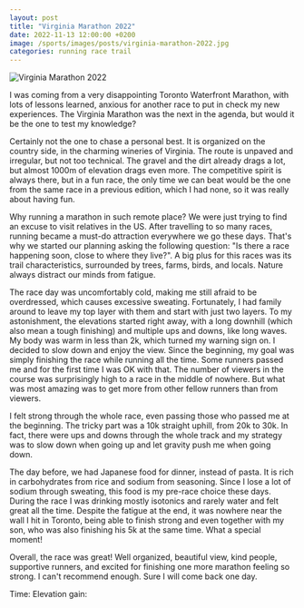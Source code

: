 ```yaml
---
layout: post
title: "Virginia Marathon 2022"
date: 2022-11-13 12:00:00 +0200
image: /sports/images/posts/virginia-marathon-2022.jpg
categories: running race trail
---
```


![Virginia Marathon 2022](/sports/images/posts/virginia-marathon-2022.jpg)

I was coming from a very disappointing Toronto Waterfront Marathon, with lots of lessons learned, anxious for another race to put in check my new experiences. The Virginia Marathon was the next in the agenda, but would it be the one to test my knowledge?  

<!-- more -->

Certainly not the one to chase a personal best. It is organized on the country side, in the charming wineries of Virginia. The route is unpaved and irregular, but not too technical. The gravel and the dirt already drags a lot, but almost 1000m of elevation drags even more. The competitive spirit is always there, but in a fun race, the only time we can beat would be the one from the same race in a previous edition, which I had none, so it was really about having fun.

Why running a marathon in such remote place? We were just trying to find an excuse to visit relatives in the US. After travelling to so many races, running became a must-do attraction everywhere we go these days. That's why we started our planning asking the following question: "Is there a race happening soon, close to where they live?". A big plus for this races was its trail characteristics, surrounded by trees, farms, birds, and locals. Nature always distract our minds from fatigue.

The race day was uncomfortably cold, making me still afraid to be overdressed, which causes excessive sweating. Fortunately, I had family around to leave my top layer with them and start with just two layers. To my astonishment, the elevations started right away, with a long downhill (which also mean a tough finishing) and multiple ups and downs, like long waves. My body was warm in less than 2k, which turned my warning sign on. I decided to slow down and enjoy the view. Since the beginning, my goal was simply finishing the race while running all the time. Some runners passed me and for the first time I was OK with that. The number of viewers in the course was surprisingly high to a race in the middle of nowhere. But what was most amazing was to get more from other fellow runners than from viewers.

I felt strong through the whole race, even passing those who passed me at the beginning. The tricky part was a 10k straight uphill, from 20k to 30k. In fact, there were ups and downs through the whole track and my strategy was to slow down when going up and let gravity push me when going down.

The day before, we had Japanese food for dinner, instead of pasta. It is rich in carbohydrates from rice and sodium from seasoning. Since I lose a lot of sodium through sweating, this food is my pre-race choice these days. During the race I was drinking mostly isotonics and rarely water and felt great all the time. Despite the fatigue at the end, it was nowhere near the wall I hit in Toronto, being able to finish strong and even together with my son, who was also finishing his 5k at the same time. What a special moment!

Overall, the race was great! Well organized, beautiful view, kind people, supportive runners, and excited for finishing one more marathon feeling so strong. I can't recommend enough. Sure I will come back one day.

Time:
Elevation gain: